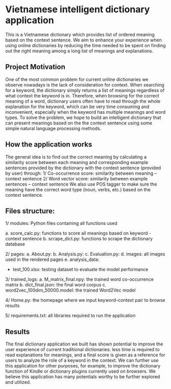 # Vietnamese intelligent dictionary application
This is a Vietnamese dictionary which provides list of ordered meaning based on the context sentence.
We aim to enhance your experience when using online dictionaries by reducing the time needed to be spent on finding out the right meaning among a long list of meanings and explanations.

## Project Motivation
One of the most common problem for current online dictionaries we observe nowadays is the lack of consideration for context. When searching for a keyword, the dictionary simply returns a list of meanings regardless of what context the keyword is in. Therefore, when browsing for the correct meaning of a word, dictionary users often have to read through the whole explanation for the keyword, which can be very time consuming and inconvenient, especially when the keyword has multiple meanings and word types. To solve the problem, we hope to build an intelligent dictionary that can present meanings based on the the context sentence using some simple natural language processing methods.

## How the application works
The general idea is to find out the correct meaning by calculating a similarity score between each meaning and corresponding example sentences provided by the dictionary with the context sentence (provided by user) through:
1/ Co-occurrence score: similarity between meaning – context sentence
2/ Word vector score: similarity between example sentences – context sentence
We also use POS tagger to make sure the meaning have the correct word type (noun, verbs, etc.) based on the context sentence.

## Files structure:
1/ modules: Python files containing all functions used

a. score_calc.py: functions to score all meanings based on keyword - context sentence
b. scrape_dict.py: functions to scrape the dictionary database

2/ pages:
a. About.py: 
b. Analysis.py: 
c. Evaluation.py:
d. images: all images used in the rendered pages
e. analysis_data:
- test_100.xlsx: testing dataset to evaluate the model performance

3/ trained_logs:
a. M_matrix_final.npy: the trained word co-occurrence matrix
b. dict_final.json: the final word corpus
c. word2vec_100dim_50000.model: the trained Word2Vec model

4/ Home.py: the homepage where we input keyword-context pair to browse results

5/ requirements.txt: all libraries required to run the application

## Results
The final dictionary application we built has shown potential to improve the user experience of current traditional dictionaries: less time is required to read explanations for meanings, and a final score is given as a reference for users to analyze the role of a keyword in the context. We can further use this application for other purposes, for example, to improve the dictionary function of Kindle or dictionary plugins currently used on browsers. We believe this application has many potentials worthy to be further explored and utilized.
